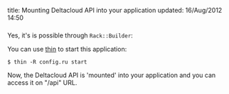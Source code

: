 title: Mounting Deltacloud API into your application
updated: 16/Aug/2012 14:50
###

Yes, it's is possible through <code>Rack::Builder</code>:

<script src="https://gist.github.com/3371551.js?file=example.rb"></script>

You can use [thin](http://code.macournoyer.com/thin/) to start this application:

<code>$ thin -R config.ru start</code>

Now, the Deltacloud API is 'mounted' into your application and you can access
it on "/api" URL.
